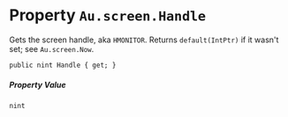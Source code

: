 # Property `Au.screen.Handle`

Gets the screen handle, aka `HMONITOR`. Returns `default(IntPtr)` if it wasn't set; see `Au.screen.Now`.

```
public nint Handle { get; }
```

##### Property Value

`nint`